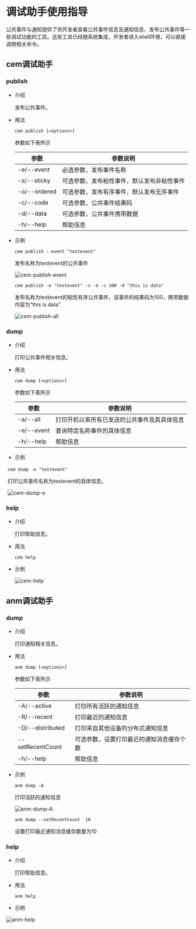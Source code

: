 # 调试助手使用指导

​        公共事件与通知提供了供开发者查看公共事件信息及通知信息、发布公共事件等一些调试功能的工具。这些工具已经随系统集成，开发者进入shell环境，可以直接调用相关命令。

## cem调试助手

### publish

* 介绍

  发布公共事件。

* 用法

  `cem publish [<options>]` 

  参数如下表所示

  | 参数         | 参数说明                                   |
  | ------------ | ------------------------------------------ |
  | -e/--event   | 必选参数，发布事件名称                     |
  | -s/--sticky  | 可选参数，发布粘性事件，默认发布非粘性事件 |
  | -o/--ordered | 可选参数，发布有序事件，默认发布无序事件   |
  | -c/--code    | 可选参数，公共事件结果码                   |
  | -d/--data    | 可选参数，公共事件携带数据                 |
  | -h/--help    | 帮助信息                                   |

* 示例

  `cem publish --event "testevent"`

  发布名称为testevent的公共事件

   ![cem-publish-event](figures/cem-publish-event.png)

  

  `cem publish -e "testevent" -s -o -c 100 -d "this is data" `

  发布名称为testevent的粘性有序公共事件，该事件的结果码为100，携带数据内容为“this is data”

   ![cem-publish-all](figures/cem-publish-all.png)

### dump

* 介绍

  打印公共事件相关信息。

* 用法

  `cem dump [<options>]`

  参数如下表所示

  | 参数       | 参数说明                                     |
  | ---------- | -------------------------------------------- |
  | -a/--all   | 打印开机以来所有已发送的公共事件及其具体信息 |
  | -e/--event | 查询特定名称事件的具体信息                   |
  | -h/--help  | 帮助信息                                     |

* 示例

​        `cem dump -e "testevent"`

​        打印公共事件名称为testevent的具体信息。

​        ![cem-dump-e](figures/cem-dump-e.png)

### help

* 介绍

  打印帮助信息。

* 用法

  `cem help`

* 示例

    ![cem-help](figures/cem-help.png)



## anm调试助手

### dump

* 介绍

  打印通知相关信息。

* 用法

  `anm dump [<options>]`

  参数如下表所示

  | 参数             | 参数说明                                 |
  | ---------------- | ---------------------------------------- |
  | -A/--active      | 打印所有活跃的通知信息                   |
  | -R/--recent      | 打印最近的通知信息                       |
  | -D/--distributed | 打印来自其他设备的分布式通知信息         |
  | --setRecentCount | 可选参数，设置打印最近的通知消息缓存个数 |
  | -h/--help        | 帮助信息                                 |

* 示例

  `anm dump -A`

  打印活跃的通知信息

   ![anm-dump-A](figures/anm-dump-A.png)

  

  `anm dump --setRecentCount  10`

  设置打印最近通知消息缓存数量为10

### help

* 介绍

  打印帮助信息。

* 用法

  `anm help`

* 示例

 ![anm-help](figures/anm-help.png)